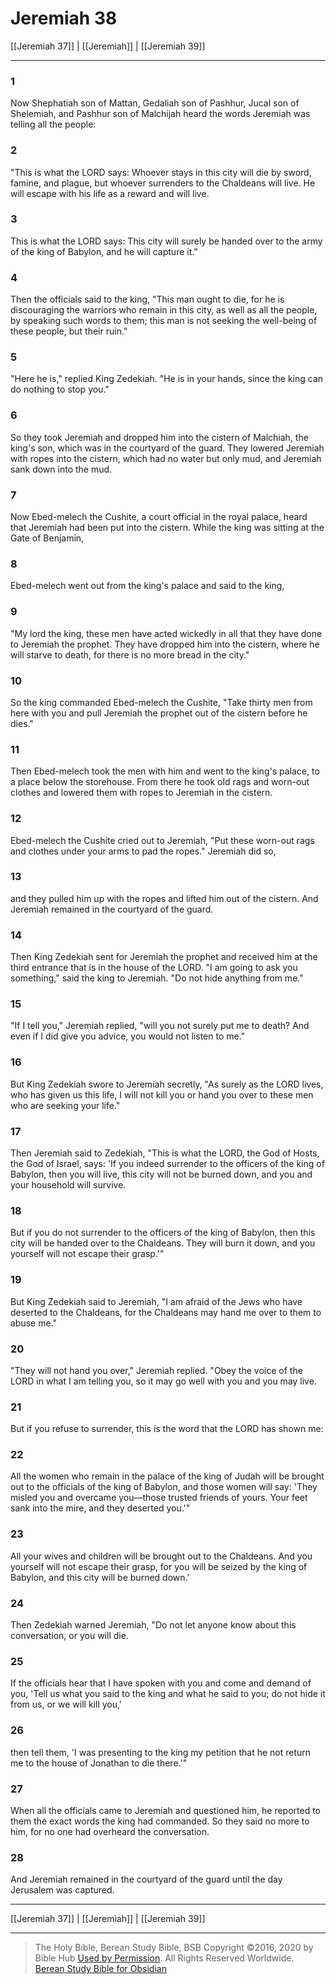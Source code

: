 # Jeremiah 38

[[Jeremiah 37]] | [[Jeremiah]] | [[Jeremiah 39]]

---

### 1
Now Shephatiah son of Mattan, Gedaliah son of Pashhur, Jucal son of Shelemiah, and Pashhur son of Malchijah heard the words Jeremiah was telling all the people:

### 2
"This is what the LORD says: Whoever stays in this city will die by sword, famine, and plague, but whoever surrenders to the Chaldeans will live. He will escape with his life as a reward and will live.

### 3
This is what the LORD says: This city will surely be handed over to the army of the king of Babylon, and he will capture it."

### 4
Then the officials said to the king, "This man ought to die, for he is discouraging the warriors who remain in this city, as well as all the people, by speaking such words to them; this man is not seeking the well-being of these people, but their ruin."

### 5
"Here he is," replied King Zedekiah. "He is in your hands, since the king can do nothing to stop you."

### 6
So they took Jeremiah and dropped him into the cistern of Malchiah, the king's son, which was in the courtyard of the guard. They lowered Jeremiah with ropes into the cistern, which had no water but only mud, and Jeremiah sank down into the mud.

### 7
Now Ebed-melech the Cushite, a court official in the royal palace, heard that Jeremiah had been put into the cistern. While the king was sitting at the Gate of Benjamin,

### 8
Ebed-melech went out from the king's palace and said to the king,

### 9
"My lord the king, these men have acted wickedly in all that they have done to Jeremiah the prophet. They have dropped him into the cistern, where he will starve to death, for there is no more bread in the city."

### 10
So the king commanded Ebed-melech the Cushite, "Take thirty men from here with you and pull Jeremiah the prophet out of the cistern before he dies."

### 11
Then Ebed-melech took the men with him and went to the king's palace, to a place below the storehouse. From there he took old rags and worn-out clothes and lowered them with ropes to Jeremiah in the cistern.

### 12
Ebed-melech the Cushite cried out to Jeremiah, "Put these worn-out rags and clothes under your arms to pad the ropes." Jeremiah did so,

### 13
and they pulled him up with the ropes and lifted him out of the cistern. And Jeremiah remained in the courtyard of the guard.

### 14
Then King Zedekiah sent for Jeremiah the prophet and received him at the third entrance that is in the house of the LORD. "I am going to ask you something," said the king to Jeremiah. "Do not hide anything from me."

### 15
"If I tell you," Jeremiah replied, "will you not surely put me to death? And even if I did give you advice, you would not listen to me."

### 16
But King Zedekiah swore to Jeremiah secretly, "As surely as the LORD lives, who has given us this life, I will not kill you or hand you over to these men who are seeking your life."

### 17
Then Jeremiah said to Zedekiah, "This is what the LORD, the God of Hosts, the God of Israel, says: 'If you indeed surrender to the officers of the king of Babylon, then you will live, this city will not be burned down, and you and your household will survive.

### 18
But if you do not surrender to the officers of the king of Babylon, then this city will be handed over to the Chaldeans. They will burn it down, and you yourself will not escape their grasp.'"

### 19
But King Zedekiah said to Jeremiah, "I am afraid of the Jews who have deserted to the Chaldeans, for the Chaldeans may hand me over to them to abuse me."

### 20
"They will not hand you over," Jeremiah replied. "Obey the voice of the LORD in what I am telling you, so it may go well with you and you may live.

### 21
But if you refuse to surrender, this is the word that the LORD has shown me:

### 22
All the women who remain in the palace of the king of Judah will be brought out to the officials of the king of Babylon, and those women will say: 'They misled you and overcame you—those trusted friends of yours. Your feet sank into the mire, and they deserted you.'"

### 23
All your wives and children will be brought out to the Chaldeans. And you yourself will not escape their grasp, for you will be seized by the king of Babylon, and this city will be burned down.'

### 24
Then Zedekiah warned Jeremiah, "Do not let anyone know about this conversation, or you will die.

### 25
If the officials hear that I have spoken with you and come and demand of you, 'Tell us what you said to the king and what he said to you; do not hide it from us, or we will kill you,'

### 26
then tell them, 'I was presenting to the king my petition that he not return me to the house of Jonathan to die there.'"

### 27
When all the officials came to Jeremiah and questioned him, he reported to them the exact words the king had commanded. So they said no more to him, for no one had overheard the conversation.

### 28
And Jeremiah remained in the courtyard of the guard until the day Jerusalem was captured.

---

[[Jeremiah 37]] | [[Jeremiah]] | [[Jeremiah 39]]

---

> The Holy Bible, Berean Study Bible, BSB
> Copyright &copy;2016, 2020 by Bible Hub
> [Used by Permission](https://berean.bible/terms.htm). All Rights Reserved Worldwide.
> [Berean Study Bible for Obsidian](https://github.com/gapmiss/berean-study-bible-for-obsidian)</small>

